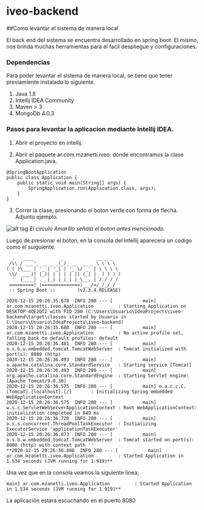 # iveo-backend

##Como levantar el sistema de manera local

El back end del sistema se encuentra desarrollado en spring boot. El mismo, 
nos brinda muchas herramientas para el facil despliegue y configuraciones.

### Dependencias 

Para poder levantar el sistema de manera local, se tiene que tener previamiente instalado lo siguiente.

1. Java 1.8
2. Intellij IDEA Community
3. Maven > 3
4. MongoDb 4.0.3

### Pasos para levantar la aplicacion mediante Intellij IDEA.

1. Abrir el proyecto en intellij.

2. Abrir el paquete ar.com.mzanetti.iveo. donde encontramos la clase Application.java.

```xtend
@SpringBootApplication
public class Application {
    public static void main(String[] args) {
        SpringApplication.run(Application.class, args);
    }
}
```

3. Correr la clase, presionando el boton verde con forma de flecha. Adjunto ejemplo.

 ![alt tag](https://github.com/zanettimatias/iveo-backend/blob/master/assets/intellijrun.png)
*El circulo Amarillo señala el boton antes mencionado.*

Luego de presionar el boton, en la consola del intellij aparecera un codigo como el suiguiente.

```xtend
  .   ____          _            __ _ _
 /\\ / ___'_ __ _ _(_)_ __  __ _ \ \ \ \
( ( )\___ | '_ | '_| | '_ \/ _` | \ \ \ \
 \\/  ___)| |_)| | | | | || (_| |  ) ) ) )
  '  |____| .__|_| |_|_| |_\__, | / / / /
 =========|_|==============|___/=/_/_/_/
 :: Spring Boot ::        (v2.3.4.RELEASE)

2020-12-15 20:26:35.678  INFO 280 --- [           main] ar.com.mzanetti.iveo.Application         : Starting Application on DESKTOP-4QE2QT2 with PID 280 (C:\Users\Usuario\IdeaProjects\iveo-backend\target\classes started by Usuario in C:\Users\Usuario\IdeaProjects\iveo-backend)
2020-12-15 20:26:35.680  INFO 280 --- [           main] ar.com.mzanetti.iveo.Application         : No active profile set, falling back to default profiles: default
2020-12-15 20:26:36.481  INFO 280 --- [           main] o.s.b.w.embedded.tomcat.TomcatWebServer  : Tomcat initialized with port(s): 8080 (http)
2020-12-15 20:26:36.493  INFO 280 --- [           main] o.apache.catalina.core.StandardService   : Starting service [Tomcat]
2020-12-15 20:26:36.493  INFO 280 --- [           main] org.apache.catalina.core.StandardEngine  : Starting Servlet engine: [Apache Tomcat/9.0.38]
2020-12-15 20:26:36.575  INFO 280 --- [           main] o.a.c.c.C.[Tomcat].[localhost].[/]       : Initializing Spring embedded WebApplicationContext
2020-12-15 20:26:36.575  INFO 280 --- [           main] w.s.c.ServletWebServerApplicationContext : Root WebApplicationContext: initialization completed in 849 ms
2020-12-15 20:26:36.720  INFO 280 --- [           main] o.s.s.concurrent.ThreadPoolTaskExecutor  : Initializing ExecutorService 'applicationTaskExecutor'
2020-12-15 20:26:36.873  INFO 280 --- [           main] o.s.b.w.embedded.tomcat.TomcatWebServer  : Tomcat started on port(s): 8080 (http) with context path ''
**2020-12-15 20:26:36.880  INFO 280 --- [           main] ar.com.mzanetti.iveo.Application         : Started Application in 1.534 seconds (JVM running for 1.919)**

```
Una vez que en la consola veamos la siguiente linea;

```xtend
main] ar.com.mzanetti.iveo.Application         : Started Application in 1.534 seconds (JVM running for 1.919)**
```
La aplicación estara escuchando en el puerto 8080



